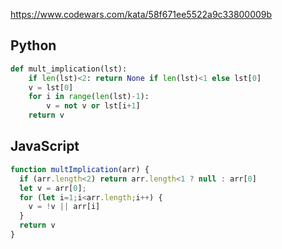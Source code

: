 https://www.codewars.com/kata/58f671ee5522a9c33800009b

## Python
```python
def mult_implication(lst):
    if len(lst)<2: return None if len(lst)<1 else lst[0]
    v = lst[0]
    for i in range(len(lst)-1):
        v = not v or lst[i+1]
    return v
```

## JavaScript
```js
function multImplication(arr) {
  if (arr.length<2) return arr.length<1 ? null : arr[0]
  let v = arr[0];
  for (let i=1;i<arr.length;i++) {
    v = !v || arr[i]
  }
  return v
}
```